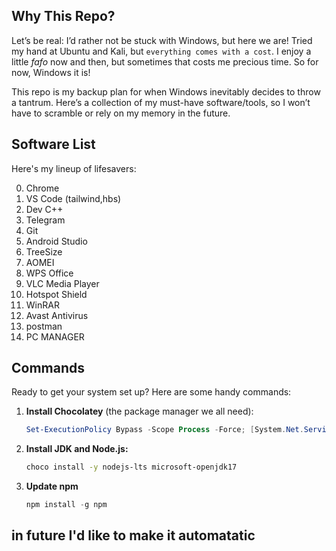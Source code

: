 ## Why This Repo?

Let’s be real: I’d rather not be stuck with Windows, but here we are! Tried my hand at Ubuntu and Kali, but ```everything comes with a cost```. I enjoy a little *fafo* now and then, but sometimes that costs me precious time. So for now, Windows it is! 

This repo is my backup plan for when Windows inevitably decides to throw a tantrum. Here’s a collection of my must-have software/tools, so I won’t have to scramble or rely on my memory in the future.

## Software List

Here's my lineup of lifesavers:

0. Chrome
1. VS Code (tailwind,hbs)
2. Dev C++
3. Telegram
4. Git
5. Android Studio
6. TreeSize
7. AOMEI
8. WPS Office
9. VLC Media Player
10. Hotspot Shield
11. WinRAR
12. Avast Antivirus
13. postman
14. PC MANAGER


## Commands

Ready to get your system set up? Here are some handy commands:

1. **Install Chocolatey** (the package manager we all need):
   ```powershell
   Set-ExecutionPolicy Bypass -Scope Process -Force; [System.Net.ServicePointManager]::SecurityProtocol = [System.Net.ServicePointManager]::SecurityProtocol -bor 3072; iex ((New-Object System.Net.WebClient).DownloadString('https://community.chocolatey.org/install.ps1'))
2. **Install JDK and Node.js:**
    ```bash
    choco install -y nodejs-lts microsoft-openjdk17
3. **Update npm**
    ```javascript
    npm install -g npm

## in future I'd like to make it automatatic

